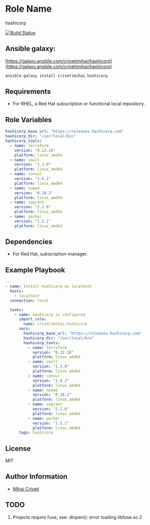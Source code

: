 Role Name
=========

hashicorp

[![Build Status](https://travis-ci.org/cmihai-ansible/hashicorp.svg?branch=master)](https://travis-ci.org/cmihai-ansible/hashicorp)

Ansible galaxy:
---------------

[https://galaxy.ansible.com/crivetimihai/hashicorp](https://galaxy.ansible.com/crivetimihai/hashicorp)

```bash
ansible-galaxy install crivetimihai.hashicorp
```

Requirements
------------

- For RHEL, a Red Hat subscription or functional local repository.

Role Variables
--------------

```yaml
hashicorp_base_url: "https://releases.hashicorp.com"
hashicorp_dir: "/usr/local/bin"
hashicorp_tools:
  - name: terraform
    version: "0.12.18"
    platform: linux_amd64
  - name: vault
    version: "1.3.0"
    platform: linux_amd64
  - name: consul
    version: "1.6.2"
    platform: linux_amd64
  - name: nomad
    version: "0.10.2"
    platform: linux_amd64
  - name: vagrant
    version: "2.2.6"
    platform: linux_amd64
  - name: packer
    version: "1.5.1"
    platform: linux_amd64
```

Dependencies
------------

- For Red Hat, subscription-manager.

Example Playbook
----------------

```yaml
---
- name: Install hashicorp on localhost
  hosts:
    - localhost
  connection: local

  tasks:
    - name: hashicorp is configured
      import_role:
        name: crivetimihai.hashicorp
      vars:
        hashicorp_base_url: "https://releases.hashicorp.com"
        hashicorp_dir: "/usr/local/bin"
        hashicorp_tools:
          - name: terraform
            version: "0.12.18"
            platform: linux_amd64
          - name: vault
            version: "1.3.0"
            platform: linux_amd64
          - name: consul
            version: "1.6.2"
            platform: linux_amd64
          - name: nomad
            version: "0.10.2"
            platform: linux_amd64
          - name: vagrant
            version: "2.2.6"
            platform: linux_amd64
          - name: packer
            version: "1.5.1"
            platform: linux_amd64
      tags: hashicorp
```

License
-------

MIT

Author Information
------------------

- [Mihai Criveti](https://www.linkedin.com/in/crivetimihai/)

TODO
----

1. Projects require fuse, see: dlopen(): error loading libfuse.so.2
